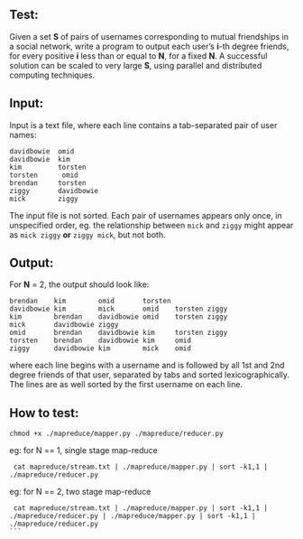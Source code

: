## Test:

Given a set **S** of pairs of usernames corresponding to mutual friendships in
a social network, write a program to output each user’s **i**-th degree friends,
for every positive **i** less than or equal to **N**, for a fixed **N**. A
successful solution can be scaled to very large **S**, using parallel and
distributed computing techniques.

Input:
------

Input is a text file, where each line contains a tab-separated pair of user
names:

```
davidbowie  omid
davidbowie  kim
kim         torsten
torsten      omid
brendan	    torsten
ziggy       davidbowie
mick        ziggy
```

The input file is not sorted. Each pair of usernames appears only once, in unspecified order, eg. the relationship between `mick` and `ziggy` might appear as `mick ziggy` **or** `ziggy mick`, but not both.


Output:
------

For **N** = 2, the output should look like:

```
brendan    kim        omid       torsten
davidbowie kim        mick       omid    torsten ziggy
kim        brendan    davidbowie omid    torsten ziggy
mick       davidbowie ziggy
omid       brendan    davidbowie kim     torsten ziggy
torsten    brendan    davidbowie kim     omid
ziggy      davidbowie kim        mick    omid
```

where each line begins with a username and is followed by all 1st and 2nd degree
friends of that user, separated by tabs and sorted lexicographically. The lines
are as well sorted by the first username on each line.

## How to test:

```
chmod +x ./mapreduce/mapper.py ./mapreduce/reducer.py
```

eg: for N == 1, single stage map-reduce
```
 cat mapreduce/stream.txt | ./mapreduce/mapper.py | sort -k1,1 | ./mapreduce/reducer.py 
 ```
eg: for N == 2, two stage map-reduce
````
 cat mapreduce/stream.txt | ./mapreduce/mapper.py | sort -k1,1 | ./mapreduce/reducer.py | ./mapreduce/mapper.py | sort -k1,1 | ./mapreduce/reducer.py 
```